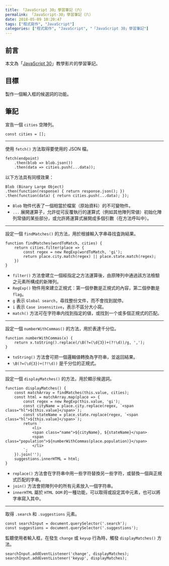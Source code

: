 ```yaml
---
title: 「JavaScript 30」學習筆記（六）
permalink: 「JavaScript-30」學習筆記（六）
date: 2018-05-09 10:20:47
tags: ["程式寫作", "JavaScript"]
categories: ["程式寫作", "JavaScript", "「JavaScript 30」學習筆記"]
---
```


## 前言
本文為「[JavaScript 30](https://javascript30.com/)」教學影片的學習筆記。

## 目標
製作一個輸入框的候選詞的功能。

## 筆記
宣告一個 `cities` 空陣列。
```JS
const cities = [];
```
---
使用 `fetch()` 方法取得要使用的 JSON 檔。
```JS
fetch(endpoint)
    .then(blob => blob.json()) 
    .then(data => cities.push(...data));
```
以下方法具有同樣效果：
```JS
Blob (Binary Large Object)
.then(function(response) { return response.json(); })
.then(function(data) { return cities.push(...data); });
```
- `Blob` 物件代表了一個相當於檔案（原始資料）的不可變物件。
- `...` 展開運算子，允許從可反覆執行的運算式（例如其他陣列常値）初始化陣列常値的某些部分，或允許將運算式展開成多個引數（在方法呼叫中）。
---
設定一個 `findMatches()` 的方法，用於根據輸入字串尋找査詢結果。
```JS
function findMatches(wordToMatch, cities) {
    return cities.filter(place => {
        const regex = new RegExp(wordToMatch, 'gi');
        return place.city.match(regex) || place.state.match(regex);
    })
}
```
- `filter()` 方法會建立一個經指定之方法運算後，由原陣列中通過該方法檢驗之元素所構成的新陣列。
- `RegExp()` 物件用來建立正規式：第一個參數是正規式的內容，第二個參數是 `flag`。
- `g` 表示 `Global search`，尋找整份文件，而不會找到就停。
- `i` 表示 `Case insensitive`，表示不區分大小寫。
- `match()` 方法可在字符串内找到指定的値，或找到一个或多個正規式的匹配。
---
設定一個 `numberWithCommas()` 的方法，用於表達千分位。
```JS
function numberWithCommas(x) {
    return x.toString().replace(/\B(?=(\d{3})+(?!\d))/g, ',');
}
```
- `toString()` 方法會可把一個邏輯値轉換為字符串，並返回結果。
- `\B(?=(\d{3})+(?!\d))` 是千分位的正規式。
---
設定一個 `displayMatches()` 的方法，用於顯示候選詞。
```JS
function displayMatches() {
    const matchArray = findMatches(this.value, cities);
    const html = matchArray.map(place => {
        const regex = new RegExp(this.value, 'gi');
        const cityName = place.city.replace(regex, `<span class="hl">${this.value}</span>`);
        const stateName = place.state.replace(regex, `<span class="hl">${this.value}</span>`);
        return `
            <li>
            <span class="name">${cityName}, ${stateName}</span>
            <span class="population">${numberWithCommas(place.population)}</span>
            </li>
        `;
    }).join('');
    suggestions.innerHTML = html;
}
```
- `replace()` 方法會在字符串中用一些字符替換另一些字符，或替換一個與正規式匹配的字串。
- `join()` 方法會把陣列中的所有元素放入一個字符串。
- `innerHTML` 屬於 `HTML DOM` 的一種功能，可以取得或設定其中元素，也可以將字串寫入其中。
---
取得 `.search` 和 `.suggestions` 元素。
```JS
const searchInput = document.querySelector('.search');
const suggestions = document.querySelector('.suggestions');
```
監聽使用者輸入框，在發生 `change` 或 `keyup` 行為時，觸發 `displayMatches()` 方法。
```JS
searchInput.addEventListener('change', displayMatches);
searchInput.addEventListener('keyup', displayMatches);
```